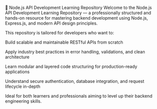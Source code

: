🚀 Node.js API Development Learning Repository
Welcome to the Node.js API Development Learning Repository — a professionally structured and hands-on resource for mastering backend development using Node.js, Express.js, and modern API design principles.

This repository is tailored for developers who want to:

Build scalable and maintainable RESTful APIs from scratch

Apply industry best practices in error handling, validations, and clean architecture

Learn modular and layered code structuring for production-ready applications

Understand secure authentication, database integration, and request lifecycle in-depth

Ideal for both learners and professionals aiming to level up their backend engineering skills.
